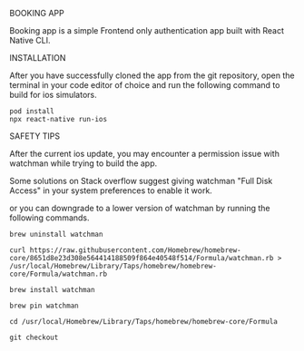 BOOKING APP

Booking app is a simple Frontend only authentication app built with React Native CLI.



INSTALLATION

After you have successfully cloned the app from the git repository, open the terminal in your code editor of choice and run the following command to build for ios simulators.

	pod install
	npx react-native run-ios
	
	

SAFETY TIPS

After the current ios update, you may encounter a permission issue with watchman while trying to build the app.

Some solutions on Stack overflow suggest giving watchman "Full Disk Access" in your system preferences to enable it work.

or you can downgrade to a lower version of watchman by running the following commands.

	brew uninstall watchman

	curl https://raw.githubusercontent.com/Homebrew/homebrew-core/8651d8e23d308e564414188509f864e40548f514/Formula/watchman.rb > /usr/local/Homebrew/Library/Taps/homebrew/homebrew-core/Formula/watchman.rb

	brew install watchman

	brew pin watchman

	cd /usr/local/Homebrew/Library/Taps/homebrew/homebrew-core/Formula

	git checkout
  
